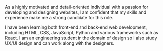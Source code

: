 As a highly motivated and detail-oriented individual with a passion for developing and designing websites, I am confident that my skills and experience make me a strong candidate for this role. 

I have been learning both front-end and back-end web development, including HTML, CSS, JavaScript, Python and various frameworks such as React. I am an engineering student in the domain of design so I also study UX/UI design and can work along with the designers.

